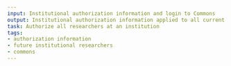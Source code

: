 ```yaml
---
input: Institutional authorization information and login to Commons
output: Institutional authorization information applied to all current and future institutional researchers
task: Authorize all researchers at an institution
tags:
- authorization information
- future institutional researchers
- commons
---
```

